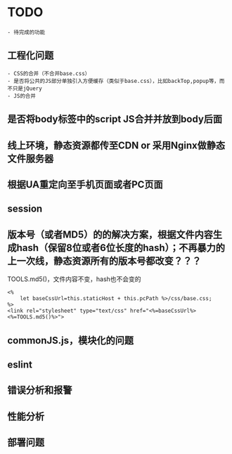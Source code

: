 # TODO
	- 待完成的功能


## 工程化问题
	- CSS的合并（不合并base.css）
	- 是否将公共的JS部分单独引入方便缓存（类似于base.css），比如backTop,popup等，而不只是jQuery
	- JS的合并

## 是否将body标签中的script JS合并并放到body后面


## 线上环境，静态资源都传至CDN or 采用Nginx做静态文件服务器


## 根据UA重定向至手机页面或者PC页面

## session


## 版本号（或者MD5）的的解决方案，根据文件内容生成hash（保留8位或者6位长度的hash）；不再暴力的上一次线，静态资源所有的版本号都改变？？？
TOOLS.md5()，文件内容不变，hash也不会变的

```
<%
	let baseCssUrl=this.staticHost + this.pcPath %>/css/base.css;
%>
<link rel="stylesheet" type="text/css" href="<%=baseCssUrl%><%=TOOLS.md5()%>">
```


## commonJS.js，模块化的问题


## eslint


## 错误分析和报警


## 性能分析


## 部署问题